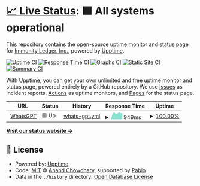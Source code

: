 # [📈 Live Status](https://status.whatsgpt.biz): <!--live status--> **🟩 All systems operational**

This repository contains the open-source uptime monitor and status page for [Immunity Ledger, Inc.](https://www.immunityledger.org), powered by [Upptime](https://github.com/upptime/upptime).

[![Uptime CI](https://github.com/immunityledger/whatsgpt-business-status/workflows/Uptime%20CI/badge.svg)](https://github.com/immunityledger/whatsgpt-business-status/actions?query=workflow%3A%22Uptime+CI%22)
[![Response Time CI](https://github.com/immunityledger/whatsgpt-business-status/workflows/Response%20Time%20CI/badge.svg)](https://github.com/immunityledger/whatsgpt-business-status/actions?query=workflow%3A%22Response+Time+CI%22)
[![Graphs CI](https://github.com/immunityledger/whatsgpt-business-status/workflows/Graphs%20CI/badge.svg)](https://github.com/immunityledger/whatsgpt-business-status/actions?query=workflow%3A%22Graphs+CI%22)
[![Static Site CI](https://github.com/immunityledger/whatsgpt-business-status/workflows/Static%20Site%20CI/badge.svg)](https://github.com/immunityledger/whatsgpt-business-status/actions?query=workflow%3A%22Static+Site+CI%22)
[![Summary CI](https://github.com/immunityledger/whatsgpt-business-status/workflows/Summary%20CI/badge.svg)](https://github.com/immunityledger/whatsgpt-business-status/actions?query=workflow%3A%22Summary+CI%22)

With [Upptime](https://upptime.js.org), you can get your own unlimited and free uptime monitor and status page, powered entirely by a GitHub repository. We use [Issues](https://github.com/immunityledger/whatsgpt-business-status/issues) as incident reports, [Actions](https://github.com/immunityledger/whatsgpt-business-status/actions) as uptime monitors, and [Pages](https://status.whatsgpt.biz) for the status page.

<!--start: status pages-->
<!-- This summary is generated by Upptime (https://github.com/upptime/upptime) -->
<!-- Do not edit this manually, your changes will be overwritten -->
<!-- prettier-ignore -->
| URL | Status | History | Response Time | Uptime |
| --- | ------ | ------- | ------------- | ------ |
| <img alt="" src="https://raw.githubusercontent.com/immunityledger/whatsgpt-business-status/master/assets/favicon.ico" height="13"> [WhatsGPT](https://platform.whatsgpt.biz/api) | 🟩 Up | [whats-gpt.yml](https://github.com/immunityledger/whatsgpt-business-status/commits/HEAD/history/whats-gpt.yml) | <details><summary><img alt="Response time graph" src="./graphs/whats-gpt/response-time-week.png" height="20"> 949ms</summary><br><a href="https://status.whatsgpt.biz/history/whats-gpt"><img alt="Response time 974" src="https://img.shields.io/endpoint?url=https%3A%2F%2Fraw.githubusercontent.com%2Fimmunityledger%2Fwhatsgpt-business-status%2FHEAD%2Fapi%2Fwhats-gpt%2Fresponse-time.json"></a><br><a href="https://status.whatsgpt.biz/history/whats-gpt"><img alt="24-hour response time 957" src="https://img.shields.io/endpoint?url=https%3A%2F%2Fraw.githubusercontent.com%2Fimmunityledger%2Fwhatsgpt-business-status%2FHEAD%2Fapi%2Fwhats-gpt%2Fresponse-time-day.json"></a><br><a href="https://status.whatsgpt.biz/history/whats-gpt"><img alt="7-day response time 949" src="https://img.shields.io/endpoint?url=https%3A%2F%2Fraw.githubusercontent.com%2Fimmunityledger%2Fwhatsgpt-business-status%2FHEAD%2Fapi%2Fwhats-gpt%2Fresponse-time-week.json"></a><br><a href="https://status.whatsgpt.biz/history/whats-gpt"><img alt="30-day response time 969" src="https://img.shields.io/endpoint?url=https%3A%2F%2Fraw.githubusercontent.com%2Fimmunityledger%2Fwhatsgpt-business-status%2FHEAD%2Fapi%2Fwhats-gpt%2Fresponse-time-month.json"></a><br><a href="https://status.whatsgpt.biz/history/whats-gpt"><img alt="1-year response time 971" src="https://img.shields.io/endpoint?url=https%3A%2F%2Fraw.githubusercontent.com%2Fimmunityledger%2Fwhatsgpt-business-status%2FHEAD%2Fapi%2Fwhats-gpt%2Fresponse-time-year.json"></a></details> | <details><summary><a href="https://status.whatsgpt.biz/history/whats-gpt">100.00%</a></summary><a href="https://status.whatsgpt.biz/history/whats-gpt"><img alt="All-time uptime 100.00%" src="https://img.shields.io/endpoint?url=https%3A%2F%2Fraw.githubusercontent.com%2Fimmunityledger%2Fwhatsgpt-business-status%2FHEAD%2Fapi%2Fwhats-gpt%2Fuptime.json"></a><br><a href="https://status.whatsgpt.biz/history/whats-gpt"><img alt="24-hour uptime 100.00%" src="https://img.shields.io/endpoint?url=https%3A%2F%2Fraw.githubusercontent.com%2Fimmunityledger%2Fwhatsgpt-business-status%2FHEAD%2Fapi%2Fwhats-gpt%2Fuptime-day.json"></a><br><a href="https://status.whatsgpt.biz/history/whats-gpt"><img alt="7-day uptime 100.00%" src="https://img.shields.io/endpoint?url=https%3A%2F%2Fraw.githubusercontent.com%2Fimmunityledger%2Fwhatsgpt-business-status%2FHEAD%2Fapi%2Fwhats-gpt%2Fuptime-week.json"></a><br><a href="https://status.whatsgpt.biz/history/whats-gpt"><img alt="30-day uptime 100.00%" src="https://img.shields.io/endpoint?url=https%3A%2F%2Fraw.githubusercontent.com%2Fimmunityledger%2Fwhatsgpt-business-status%2FHEAD%2Fapi%2Fwhats-gpt%2Fuptime-month.json"></a><br><a href="https://status.whatsgpt.biz/history/whats-gpt"><img alt="1-year uptime 100.00%" src="https://img.shields.io/endpoint?url=https%3A%2F%2Fraw.githubusercontent.com%2Fimmunityledger%2Fwhatsgpt-business-status%2FHEAD%2Fapi%2Fwhats-gpt%2Fuptime-year.json"></a></details>

<!--end: status pages-->

[**Visit our status website →**](https://status.whatsgpt.biz)

## 📄 License

- Powered by: [Upptime](https://github.com/upptime/upptime)
- Code: [MIT](./LICENSE) © [Anand Chowdhary](https://anandchowdhary.com), supported by [Pabio](https://pabio.com)
- Data in the `./history` directory: [Open Database License](https://opendatacommons.org/licenses/odbl/1-0/)
